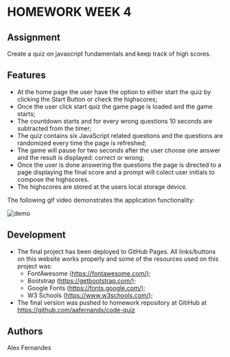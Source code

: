# HOMEWORK WEEK 4

## Assignment

Create a quiz on javascript fundamentals and keep track of high scores.

## Features

- At the home page the user have the option to either start the quiz by clicking the Start Button or check the highscores;
- Once the user click start quiz the game page is loaded and the game starts;
- The countdown starts and for every wrong questions 10 seconds are subtracted from the timer;
- The quiz contains six JavaScript related questions and the questions are randomized every time the page is refreshed;
- The game will pause for two seconds after the user choose one answer and the result is displayed: correct or wrong;
- Once the user is done answering the questions the page is directed to a page displaying the final score and a prompt will colect user initials to compose the highscores.
- The highscores are stored at the users local storage device.

The following gif video demonstrates the application functionality:

![demo](assets/demo.gif)

## Development

- The final project has been deployed to GitHub Pages. All links/buttons on this website works properly and some of the resources used on this project was:
  - FontAwesome (https://fontawesome.com/);
  - Bootstrap (https://getbootstrap.com/);
  - Google Fonts (https://fonts.google.com/);
  - W3 Schools (https://www.w3schools.com/);
- The final version was pushed to homework repository at GitiHub at https://github.com/aafernands/code-quiz

## Authors

Alex Fernandes
